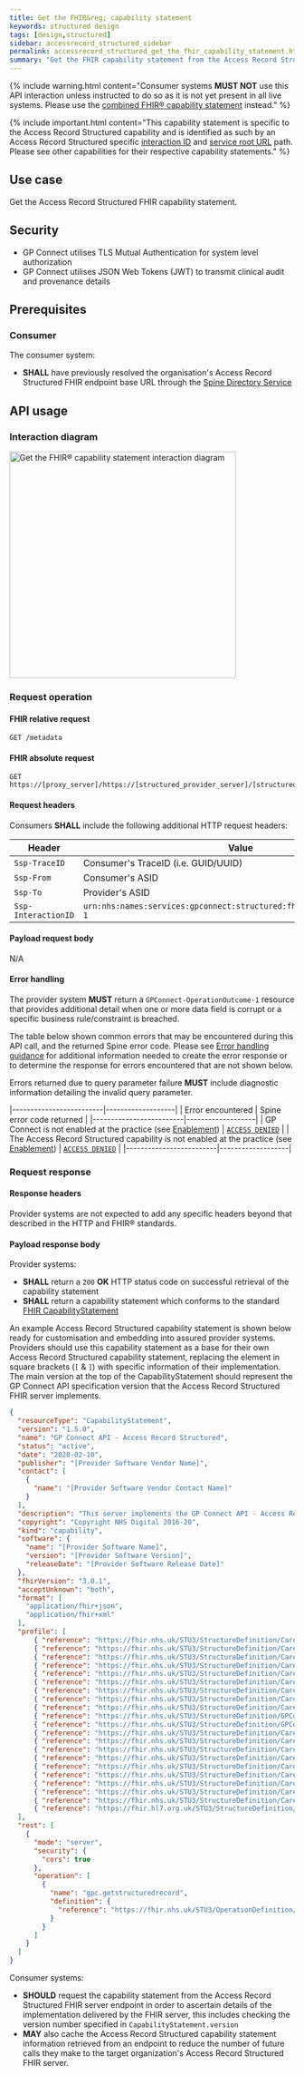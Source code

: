 ```yaml
---
title: Get the FHIR&reg; capability statement
keywords: structured design
tags: [design,structured]
sidebar: accessrecord_structured_sidebar
permalink: accessrecord_structured_get_the_fhir_capability_statement.html
summary: "Get the FHIR capability statement from the Access Record Structured FHIR server"
---
```


{% include warning.html content="Consumer systems **MUST NOT** use this API interaction unless instructed to do so as it is not yet present in all live systems. Please use the [combined FHIR&reg; capability statement](foundations_use_case_get_the_fhir_capability_statement.html) instead." %}

{% include important.html content="This capability statement is specific to the Access Record Structured capability and is identified as such by an Access Record Structured specific [interaction ID](#request-headers) and [service root URL](#fhir-absolute-request) path. Please see other capabilities for their respective capability statements." %}

## Use case ##

Get the Access Record Structured FHIR capability statement.

## Security ##

- GP Connect utilises TLS Mutual Authentication for system level authorization
- GP Connect utilises JSON Web Tokens (JWT) to transmit clinical audit and provenance details

## Prerequisites ##

### Consumer ###

The consumer system:

- **SHALL** have previously resolved the organisation's Access Record Structured FHIR endpoint base URL through the [Spine Directory Service](integration_spine_directory_service.html)

## API usage ##

### Interaction diagram ###

<img style="height: 400px;" alt="Get the FHIR&reg; capability statement interaction diagram" src="images/access_structured/get-structured-capability-statement-interaction-diagram.png"/>

### Request operation ###

#### FHIR relative request ####

```http
GET /metadata
```

#### FHIR absolute request ####

```http
GET https://[proxy_server]/https://[structured_provider_server]/[structured_fhir_base]/metadata
```

#### Request headers ####

Consumers **SHALL** include the following additional HTTP request headers:

| Header               | Value |
|----------------------|-------|
| `Ssp-TraceID`        | Consumer's TraceID (i.e. GUID/UUID) |
| `Ssp-From`           | Consumer's ASID |
| `Ssp-To`             | Provider's ASID |
| `Ssp-InteractionID`  | `urn:nhs:names:services:gpconnect:structured:fhir:rest:read:metadata-1`|

#### Payload request body ####

N/A

#### Error handling ####

The provider system **MUST** return a `GPConnect-OperationOutcome-1` resource that provides additional detail when one or more data field is corrupt or a specific business rule/constraint is breached.

The table below shown common errors that may be encountered during this API call, and the returned Spine error code. Please see [Error handling guidance](development_fhir_error_handling_guidance.html) for additional information needed to create the error response or to determine the response for errors encountered that are not shown below.

Errors returned due to query parameter failure **MUST** include diagnostic information detailing the invalid query parameter.

|-------------------------|-------------------|
| Error encountered        | Spine error code returned |
|-------------------------|-------------------|
| GP Connect is not enabled at the practice (see [Enablement](development_api_non_functional_requirements.html#enablement)) | [`ACCESS DENIED`](development_fhir_error_handling_guidance.html#security-validation-errors) |
| The Access Record Structured capability is not enabled at the practice (see [Enablement](development_api_non_functional_requirements.html#enablement)) | [`ACCESS DENIED`](development_fhir_error_handling_guidance.html#security-validation-errors) |
|-------------------------|-------------------|


### Request response ###

#### Response headers ####

Provider systems are not expected to add any specific headers beyond that described in the HTTP and FHIR&reg; standards.

#### Payload response body ####

Provider systems:

- **SHALL** return a `200` **OK** HTTP status code on successful retrieval of the capability statement
- **SHALL** return a capability statement which conforms to the standard [FHIR CapabilityStatement](http://hl7.org/fhir/STU3/capabilitystatement.html)

An example Access Record Structured capability statement is shown below ready for customisation and embedding into assured provider systems. Providers should use this capability statement as a base for their own Access Record Structured capability statement, replacing the element in square brackets (`[` & `]`) with specific information of their implementation. The main version at the top of the CapabilityStatement should represent the GP Connect API specification version that the Access Record Structured FHIR server implements.

```json
{
  "resourceType": "CapabilityStatement",
  "version": "1.5.0",
  "name": "GP Connect API - Access Record Structured",
  "status": "active",
  "date": "2020-02-10",
  "publisher": "[Provider Software Vendor Name]",
  "contact": [
    {
      "name": "[Provider Software Vendor Contact Name]"
    }
  ],
  "description": "This server implements the GP Connect API - Access Record Structured version 1.5.0",
  "copyright": "Copyright NHS Digital 2016-20",
  "kind": "capability",
  "software": {
    "name": "[Provider Software Name]",
    "version": "[Provider Software Version]",
    "releaseDate": "[Provider Software Release Date]"
  },
  "fhirVersion": "3.0.1",
  "acceptUnknown": "both",
  "format": [
    "application/fhir+json",
    "application/fhir+xml"
  ],
  "profile": [
      { "reference": "https://fhir.nhs.uk/STU3/StructureDefinition/CareConnect-GPC-Patient-1/_history/1.8" },
      { "reference": "https://fhir.nhs.uk/STU3/StructureDefinition/CareConnect-GPC-Organization-1/_history/1.4" },
      { "reference": "https://fhir.nhs.uk/STU3/StructureDefinition/CareConnect-GPC-Practitioner-1/_history/1.2" },
      { "reference": "https://fhir.nhs.uk/STU3/StructureDefinition/CareConnect-GPC-PractitionerRole-1/_history/1.2" },
      { "reference": "https://fhir.nhs.uk/STU3/StructureDefinition/CareConnect-GPC-AllergyIntolerance-1/_history/1.7" },
      { "reference": "https://fhir.nhs.uk/STU3/StructureDefinition/CareConnect-GPC-Medication-1/_history/1.2" },
      { "reference": "https://fhir.nhs.uk/STU3/StructureDefinition/CareConnect-GPC-MedicationStatement-1/_history/1.7" },
      { "reference": "https://fhir.nhs.uk/STU3/StructureDefinition/CareConnect-GPC-MedicationRequest-1/_history/1.6" },
      { "reference": "https://fhir.nhs.uk/STU3/StructureDefinition/CareConnect-GPC-List-1/_history/1.7" },
      { "reference": "https://fhir.nhs.uk/STU3/StructureDefinition/GPConnect-StructuredRecord-Bundle-1/_history/1.3" },
      { "reference": "https://fhir.nhs.uk/STU3/StructureDefinition/GPConnect-OperationOutcome-1/_history/1.2" }
      { "reference": "https://fhir.nhs.uk/STU3/StructureDefinition/CareConnect-GPC-Immunization-1/_history/1.5" },
      { "reference": "https://fhir.nhs.uk/STU3/StructureDefinition/CareConnect-GPC-Condition-ProblemHeader-1/_history/1.6" },
      { "reference": "https://fhir.nhs.uk/STU3/StructureDefinition/CareConnect-GPC-Encounter-1/_history/1.5" },
      { "reference": "https://fhir.nhs.uk/STU3/StructureDefinition/CareConnect-GPC-Observation-1/_history/1.6" },
      { "reference": "https://fhir.nhs.uk/STU3/StructureDefinition/CareConnect-GPC-DiagnosticReport-1/_history/1.3" },
      { "reference": "https://fhir.nhs.uk/STU3/StructureDefinition/CareConnect-GPC-Specimen-1/_history/1.3" },
      { "reference": "https://fhir.nhs.uk/STU3/StructureDefinition/CareConnect-GPC-ProcedureRequest-1/_history/1.3" },
      { "reference": "https://fhir.nhs.uk/STU3/StructureDefinition/CareConnect-GPC-ReferralRequest-1/_history/1.2" },
      { "reference": "https://fhir.nhs.uk/STU3/StructureDefinition/CareConnect-GPC-DocumentReference-1/_history/1.3"}
      { "reference": "https://fhir.hl7.org.uk/STU3/StructureDefinition/CareConnect-HealthcareService-1/_history/1.0"}
  ],
  "rest": [
    {
      "mode": "server",
      "security": {
        "cors": true
      },
      "operation": [
        {
          "name": "gpc.getstructuredrecord",
          "definition": {
            "reference": "https://fhir.nhs.uk/STU3/OperationDefinition/GPConnect-GetStructuredRecord-Operation-1/_history/1.16"
          }
        }
      ]
    }
  ]
}
```

Consumer systems:
- **SHOULD** request the capability statement from the Access Record Structured FHIR server endpoint in order to ascertain details of the implementation delivered by the FHIR server, this includes checking the version number specified in `CapabilityStatement.version`
- **MAY** also cache the Access Record Structured capability statement information retrieved from an endpoint to reduce the number of future calls they make to the target organization's Access Record Structured FHIR server.
